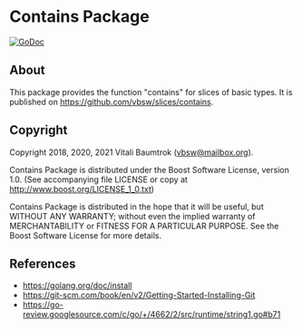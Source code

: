 # Contains Package

[![GoDoc](https://godoc.org/github.com/vbsw/slices/contains?status.svg)](https://godoc.org/github.com/vbsw/slices/contains)

## About
This package provides the function "contains" for slices of basic types. It is published on <https://github.com/vbsw/slices/contains>.

## Copyright
Copyright 2018, 2020, 2021 Vitali Baumtrok (vbsw@mailbox.org).

Contains Package is distributed under the Boost Software License, version 1.0. (See accompanying file LICENSE or copy at http://www.boost.org/LICENSE_1_0.txt)

Contains Package is distributed in the hope that it will be useful, but WITHOUT ANY WARRANTY; without even the implied warranty of MERCHANTABILITY or FITNESS FOR A PARTICULAR PURPOSE. See the Boost Software License for more details.

## References
- https://golang.org/doc/install
- https://git-scm.com/book/en/v2/Getting-Started-Installing-Git
- https://go-review.googlesource.com/c/go/+/4662/2/src/runtime/string1.go#b71
